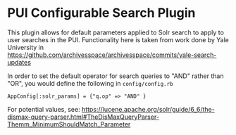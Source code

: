 # PUI Configurable Search Plugin

This plugin allows for default parameters applied to Solr search to apply to user searches in the PUI.  Functionality here is taken from work done by Yale University in https://github.com/archivesspace/archivesspace/commits/yale-search-updates

In order to set the default operator for search queries to "AND" rather than "OR", you would define the following in `config/config.rb`

```
AppConfig[:solr_params] = {"q.op" => "AND" }
```

For potential values, see: https://lucene.apache.org/solr/guide/6_6/the-dismax-query-parser.html#TheDisMaxQueryParser-Themm_MinimumShouldMatch_Parameter
